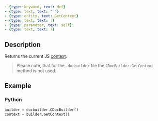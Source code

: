 ```yml signature
- {type: keyword, text: def}
- {type: text, text: " "}
- {type: entity, text: GetContext}
- {type: text, text: (}
- {type: parameter, text: self}
- {type: text, text: )}
```

## Description

Returns the current JS [context](../CDocBuilderContext/CDocBuilderContext.md).

> Please note, that for the `.docbuilder` file the `CDocBuilder.GetContext` method is not used.

## Example

### Python

``` py
builder = docbuilder.CDocBuilder()
context = builder.GetContext()
```
